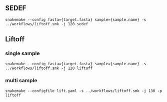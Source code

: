 ## SEDEF
```
snakemake --config fasta={target.fasta} sample={sample.name} -s ../workflows/liftoff.smk -j 120 sedef
```

## Liftoff
### single sample
```
snakemake --config fasta={target.fasta} sample={sample.name} -s ../workflows/liftoff.smk -j 120 liftoff
```
### multi sample
```
snakemake --configfile lift.yaml -s ../workflows/liftoff.smk -j 130 -p liftoff
```
